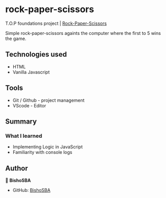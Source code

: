 # rock-paper-scissors
T.O.P foundations project | [Rock-Paper-Scissors](https://bishosba.github.io/rock-paper-scissors/)


Simple rock-paper-scissors againts the computer where the first to 5 wins the game.

## Technologies used
* HTML
* Vanilla Javascript

## Tools
* Git / Github - project management
* VScode - Editor

## Summary

### What I learned

* Implementing Logic in JavaScript
* Familiarity with console logs

## Author

👤 **BishoSBA**
* GitHub: [BishoSBA](https://github.com/BishoSBA)
